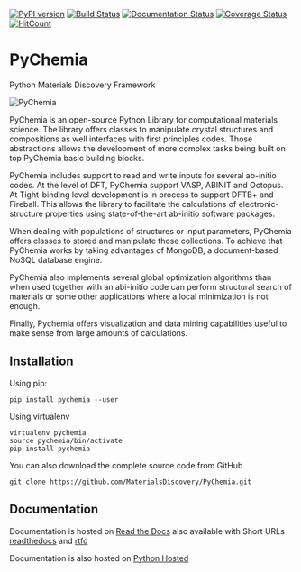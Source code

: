 [![PyPI version](https://badge.fury.io/py/pychemia.svg)](https://badge.fury.io/py/pychemia)
[![Build Status](https://travis-ci.org/MaterialsDiscovery/PyChemia.svg?branch=master)](https://travis-ci.org/MaterialsDiscovery/PyChemia)
[![Documentation Status](https://readthedocs.org/projects/pychemia/badge/?version=latest)](http://pychemia.readthedocs.io/en/latest/?badge=latest)
[![Coverage Status](https://coveralls.io/repos/github/MaterialsDiscovery/PyChemia/badge.svg?branch=master)](https://coveralls.io/github/MaterialsDiscovery/PyChemia?branch=master)
[![HitCount](http://hits.dwyl.io/MaterialsDiscovery/PyChemia.svg)](http://hits.dwyl.io/MaterialsDiscovery/PyChemia)


PyChemia
========

Python Materials Discovery Framework

![PyChemia](https://raw.githubusercontent.com/MaterialsDiscovery/PyChemia/master/docs/images/PyChemia_Small.png)

PyChemia is an open-source Python Library for computational materials science. The library offers classes to manipulate crystal structures and compositions as well interfaces with first principles codes. Those abstractions allows the development of more complex tasks being built on top PyChemia basic building blocks.

PyChemia includes support to read and write inputs for several ab-initio codes. At the level of DFT, PyChemia support VASP, ABINIT and Octopus. At Tight-binding level development is in process to support DFTB+ and Fireball.
This allows the library to facilitate the calculations of electronic-structure properties using state-of-the-art ab-initio software packages.

When dealing with populations of structures or input parameters, PyChemia offers classes to stored and manipulate those collections. To achieve that PyChemia works by taking advantages of MongoDB, a document-based NoSQL database engine. 

PyChemia also implements several global optimization algorithms than when used together with an abi-initio code can perform structural search of materials or some other applications where a local minimization is not enough.

Finally, Pychemia offers visualization and data mining capabilities useful to make sense from large amounts of calculations.

Installation
------------

Using pip:

    pip install pychemia --user

Using virtualenv

    virtualenv pychemia
    source pychemia/bin/activate
    pip install pychemia

You can also download the complete source code from GitHub

    git clone https://github.com/MaterialsDiscovery/PyChemia.git


Documentation
-------------

Documentation is hosted on [Read the Docs](https://readthedocs.org/projects/pychemia/) also available with Short URLs [readthedocs](http://pychemia.readthedocs.io) and [rtfd](http://pychemia.rtfd.io)

Documentation is also hosted on [Python Hosted](http://pythonhosted.org/pychemia/index.html)
